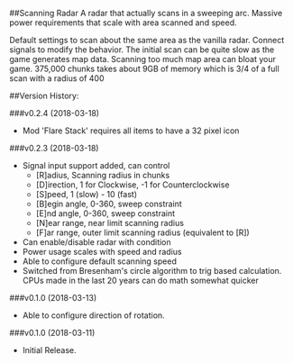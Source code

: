 ##Scanning Radar
A radar that actually scans in a sweeping arc. Massive power requirements that scale with area scanned and speed.

Default settings to scan about the same area as the vanilla radar.
Connect signals to modify the behavior.
The initial scan can be quite slow as the game generates map data.
Scanning too much map area can bloat your game. 
375,000 chunks takes about 9GB of memory which is 3/4 of a full scan with a radius of 400

##Version History:

###v0.2.4 (2018-03-18)
* Mod 'Flare Stack' requires all items to have a 32 pixel icon

###v0.2.3 (2018-03-18)
* Signal input support added, can control
    * [R]adius, Scanning radius in chunks
    * [D]irection, 1 for Clockwise, -1 for Counterclockwise
    * [S]peed, 1 (slow) - 10 (fast)
    * [B]egin angle, 0-360, sweep constraint
    * [E]nd angle, 0-360, sweep constraint
    * [N]ear range, near limit scanning radius
    * [F]ar range, outer limit scanning radius (equivalent to [R])
* Can enable/disable radar with condition
* Power usage scales with speed and radius
* Able to configure default scanning speed
* Switched from Bresenham's circle algorithm to trig based calculation. CPUs made in the last 20 years can do math somewhat quicker

###v0.1.0 (2018-03-13)
* Able to configure direction of rotation.

###v0.1.0 (2018-03-11)
* Initial Release.
